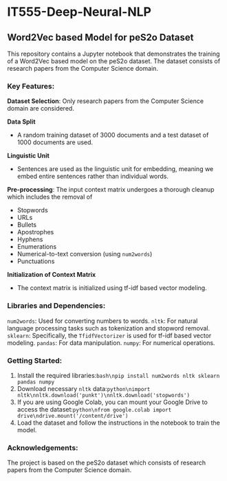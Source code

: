 # IT555-Deep-Neural-NLP
## Word2Vec based Model for peS2o Dataset
This repository contains a Jupyter notebook that demonstrates the training of a Word2Vec based model on the peS2o dataset. The dataset consists of research papers from the Computer Science domain.
### Key Features:

**Dataset Selection**: Only research papers from the Computer Science domain are considered. 

**Data Split**
- A random training dataset of 3000 documents and a test dataset of 1000 documents are used.

**Linguistic Unit**
- Sentences are used as the linguistic unit for embedding, meaning we embed entire sentences rather than individual words.

**Pre-processing**: The input context matrix undergoes a thorough cleanup which includes the removal of  
- Stopwords
- URLs
- Bullets
- Apostrophes
- Hyphens
- Enumerations
- Numerical-to-text conversion (using `num2words`)
- Punctuations
  
**Initialization of Context Matrix**
- The context matrix is initialized using tf-idf based vector modeling.
### Libraries and Dependencies:
`num2words`: Used for converting numbers to words. 
`nltk`: For natural language processing tasks such as tokenization and stopword removal.
`sklearn`: Specifically, the `TfidfVectorizer` is used for tf-idf based vector modeling.
`pandas`: For data manipulation.
`numpy`: For numerical operations.
### Getting Started:
1. Install the required libraries:```bash\npip install num2words nltk sklearn pandas numpy```
2. Download necessary `nltk` data:```python\nimport nltk\nnltk.download('punkt')\nnltk.download('stopwords')```
3. If you are using Google Colab, you can mount your Google Drive to access the dataset:```python\nfrom google.colab import drive\ndrive.mount('/content/drive')```
4. Load the dataset and follow the instructions in the notebook to train the model.
### Acknowledgements:
The project is based on the peS2o dataset which consists of research papers from the Computer Science domain.
